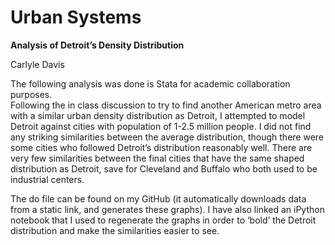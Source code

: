 # Urban Systems
**Analysis of Detroit’s Density Distribution**

Carlyle Davis


The following analysis was done is Stata for academic collaboration purposes.  
Following the in class discussion to try to find another American metro area
with a similar urban density distribution as Detroit, I attempted to model
Detroit against cities with population of 1-2.5 million people.  I did not find
any striking similarities between the average distribution, though there were
some cities who followed Detroit’s distribution reasonably well.  There are very
few similarities between the final cities that have the same shaped distribution
as Detroit, save for Cleveland and Buffalo who both used to be industrial centers.

The do file can be found on my GitHub (it automatically downloads data from a
static link, and generates these graphs).  I have also linked an iPython notebook
that I used to regenerate the graphs in order to ‘bold’ the Detroit distribution
and make the similarities easier to see.
